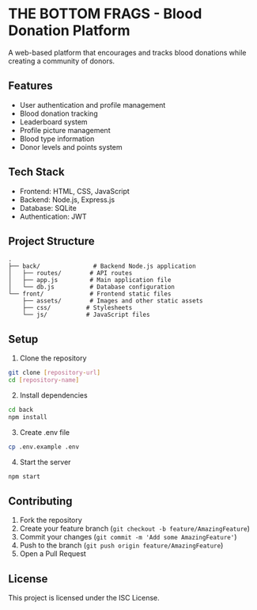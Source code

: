 # THE BOTTOM FRAGS - Blood Donation Platform

A web-based platform that encourages and tracks blood donations while creating a community of donors.

## Features

- User authentication and profile management
- Blood donation tracking
- Leaderboard system
- Profile picture management
- Blood type information
- Donor levels and points system

## Tech Stack

- Frontend: HTML, CSS, JavaScript
- Backend: Node.js, Express.js
- Database: SQLite
- Authentication: JWT

## Project Structure

```
.
├── back/               # Backend Node.js application
│   ├── routes/        # API routes
│   ├── app.js         # Main application file
│   └── db.js          # Database configuration
└── front/             # Frontend static files
    ├── assets/        # Images and other static assets
    ├── css/          # Stylesheets
    └── js/           # JavaScript files
```

## Setup

1. Clone the repository
```bash
git clone [repository-url]
cd [repository-name]
```

2. Install dependencies
```bash
cd back
npm install
```

3. Create .env file
```bash
cp .env.example .env
```

4. Start the server
```bash
npm start
```

## Contributing

1. Fork the repository
2. Create your feature branch (`git checkout -b feature/AmazingFeature`)
3. Commit your changes (`git commit -m 'Add some AmazingFeature'`)
4. Push to the branch (`git push origin feature/AmazingFeature`)
5. Open a Pull Request

## License

This project is licensed under the ISC License. 
